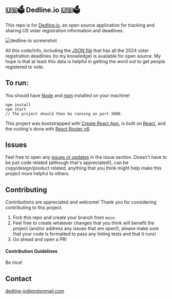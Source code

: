 ## 🇺🇸🗳 Dedline.io 🇺🇸🗳

This repo is for [Dedline.io](https://www.dedline.io), an open source application for tracking and sharing US voter registration information and deadlines.

![dedline-io screenshot](https://i.ibb.co/BqvcwTB/Screen-Shot-2022-05-06-at-12-28-43-AM.png)


All this code/info, including the [JSON file](https://github.com/jessicaonly/dedline-io/blob/main/src/states.json) that has all the 2024 voter registration deadlines (to my knowledge) is available for open source. My hope is that at least this data is helpful in getting the word out to get people registered to vote.

## To run:

You should have [Node](https://www.nodejs.org) and [npm](https://www.npmjs.com/) installed on your machine!

```
npm install
npm start
// The project should then be running on port 3000.
```


This project was bootstrapped with [Create React App](https://create-react-app.dev), is built on [React](https://reactjs.org/), and the routing's done with [React Router v6](https://reactrouter.com/).


## Issues 

Feel free to open any [issues or updates](https://github.com/jessicaonly/dedline-io/issues) in the issue section. Doesn't have to be just code related (although that's appreciated!), can be copy/design/product related, anything that you think might help make this project more helpful to others. 

## Contributing

Contributions are appreciated and welcome! Thank you for considering contributing to this project. 

1. Fork this repo and create your branch from `main`.
2. Feel free to create whatever changes that you think will benefit the project (and/or address any issues that are open!), please make sure that your code 
is formatted to pass any linting tests and that it runs!
3. Go ahead and open a PR!

#### Contribution Guidelines
Be nice!



## Contact
[dedline-io@protonmail.com](mailto:deadline-io@protonmail.com)
